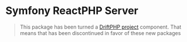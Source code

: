 # Symfony ReactPHP Server

> This package has been turned a [DriftPHP project](http://driftphp.io) component. That means that has been discontinued in favor of these new packages
